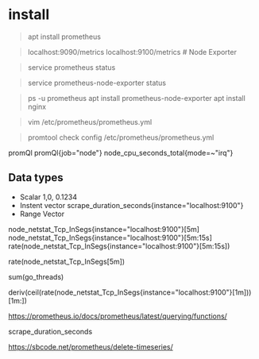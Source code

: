 
# install

> apt install prometheus

> localhost:9090/metrics
> localhost:9100/metrics # Node Exporter


> service prometheus status

> service prometheus-node-exporter status

> ps -u prometheus
apt install prometheus-node-exporter
apt install nginx


> vim /etc/prometheus/prometheus.yml

> promtool check config /etc/prometheus/prometheus.yml


promQl
promQl{job="node"}
node_cpu_seconds_total{mode=~"irq"}

## Data types

+ Scalar 1,0, 0.1234
+ Instent vector  scrape_duration_seconds{instance="localhost:9100"}
+ Range Vector 

node_netstat_Tcp_InSegs{instance="localhost:9100"}[5m]
node_netstat_Tcp_InSegs{instance="localhost:9100"}[5m:15s]
rate(node_netstat_Tcp_InSegs{instance="localhost:9100"}[5m:15s])

rate(node_netstat_Tcp_InSegs[5m])

sum(go_threads)

deriv(ceil(rate(node_netstat_Tcp_InSegs{instance="localhost:9100"}[1m]))[1m:])


https://prometheus.io/docs/prometheus/latest/querying/functions/






scrape_duration_seconds



https://sbcode.net/prometheus/delete-timeseries/
